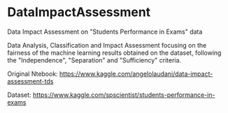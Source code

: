 # DataImpactAssessment
Data Impact Assessment on "Students Performance in Exams" data

Data Analysis, Classification and Impact Assessment focusing on the fairness of the machine learning results obtained on the dataset, following the "Independence", "Separation"
and "Sufficiency" criteria.

Original Ntebook: https://www.kaggle.com/angelolaudani/data-impact-assessment-tds

Dataset: https://www.kaggle.com/spscientist/students-performance-in-exams
